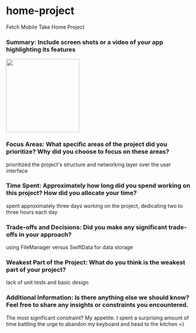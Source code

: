# home-project
Fetch Mobile Take Home Project

### Summary: Include screen shots or a video of your app highlighting its features
<img src="https://github.com/user-attachments/assets/c1a533a5-dca7-40ee-8a86-fdff753152f6" width="200">

### Focus Areas: What specific areas of the project did you prioritize? Why did you choose to focus on these areas?
prioritized the project's structure and networking layer over the user interface

### Time Spent: Approximately how long did you spend working on this project? How did you allocate your time?
spent approximately three days working on the project, dedicating two to three hours each day

### Trade-offs and Decisions: Did you make any significant trade-offs in your approach?
using FileManager versus SwiftData for data storage

### Weakest Part of the Project: What do you think is the weakest part of your project?
lack of unit tests and basic design

### Additional Information: Is there anything else we should know? Feel free to share any insights or constraints you encountered.
The most significant constraint? My appetite. I spent a surprising amount of time battling the urge to abandon my keyboard and head to the kitchen =)
